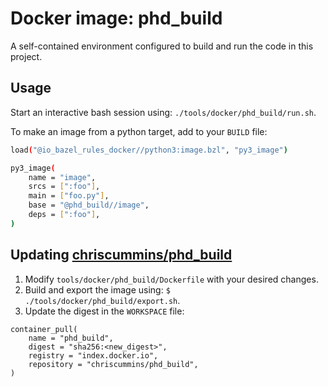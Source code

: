 # Docker image: phd_build

A self-contained environment configured to build and run the code in this 
project.


## Usage

Start an interactive bash session using: `./tools/docker/phd_build/run.sh`.

To make an image from a python target, add to your `BUILD` file:

```sh
load("@io_bazel_rules_docker//python3:image.bzl", "py3_image")

py3_image(
    name = "image",
    srcs = [":foo"],
    main = ["foo.py"],
    base = "@phd_build//image",
    deps = [":foo"],
)
```



## Updating [chriscummins/phd_build](https://hub.docker.com/r/chriscummins/phd_build)

1. Modify `tools/docker/phd_build/Dockerfile` with your desired changes.
2. Build and export the image using: `$ ./tools/docker/phd_build/export.sh`.
3. Update the digest in the `WORKSPACE` file:

```
container_pull(
    name = "phd_build",
    digest = "sha256:<new_digest>",
    registry = "index.docker.io",
    repository = "chriscummins/phd_build",
)
```
